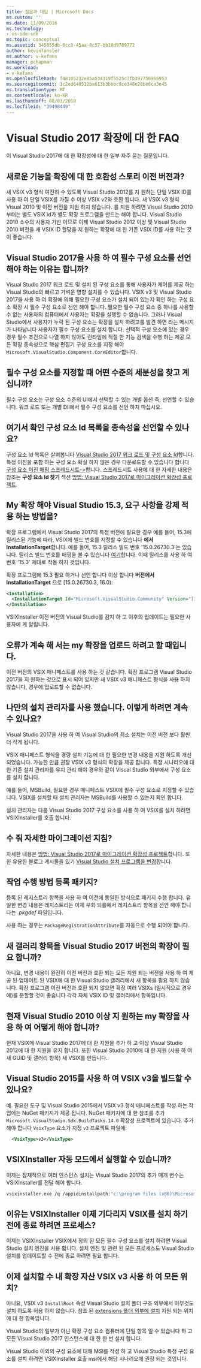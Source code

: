 ```yaml
---
title: 질문과 대답 | Microsoft Docs
ms.custom: ''
ms.date: 11/09/2016
ms.technology:
- vs-ide-sdk
ms.topic: conceptual
ms.assetid: 345855db-0cc3-45aa-8c57-bb18d9789772
author: kevinfansler
ms.author: v-kefans
manager: pchapman
ms.workload:
- v-kefans
ms.openlocfilehash: f48105232e85a534319f5525c7fb397756966953
ms.sourcegitcommit: 1c2ed640512ba613b3bbbc9ce348e28be6ca3e45
ms.translationtype: MT
ms.contentlocale: ko-KR
ms.lasthandoff: 08/03/2018
ms.locfileid: "39498449"
---
```

# <a name="faq-for-visual-studio-2017-extensibility"></a>Visual Studio 2017 확장에 대 한 FAQ

이 Visual Studio 2017에 대 한 확장성에 대 한 일부 자주 묻는 질문입니다.

## <a name="what-is-the-backwards-compatibility-story-for-extensions"></a>새로운 기능을 확장에 대 한 호환성 스토리 이전 버전과?

새 VSIX v3 형식 여전히 수 있도록 Visual Studio 2012를 지 원하는 단일 VSIX ID를 사용 하 여 단일 VSIX를 가질 수 이상 VSIX v2와 호환 됩니다. 새 VSIX v3 형식 Visual 2010 및 이전 버전을 지원 하지 않습니다. 를 지원 하려면 Visual Studio 2010 부터는 별도 VSIX id가 별도 확장 프로그램을 만드는 해야 합니다. Visual Studio 2010 소수의 사용자 기반 이므로 이제 Visual Studio 2012 이상 및 Visual Studio 2010 버전을 새 VSIX ID 할당을 지 원하는 확장에 대 한 기존 VSIX ID를 사용 하는 것이 좋습니다.

## <a name="why-do-i-need-to-declare-prerequisites-with-visual-studio-2017"></a>Visual Studio 2017을 사용 하 여 필수 구성 요소를 선언 해야 하는 이유는 합니까?

Visual Studio 2017 워크 로드 및 설치 된 구성 요소를 통해 사용자가 제어를 제공 하는 Visual Studio의 빠르고 가벼운 영향 설치를 수 있습니다. VSIX v3 및 Visual Studio 2017을 사용 하 여 확장에 의해 필요한 구성 요소가 설치 되어 있는지 확인 하는 구성 요소 확장 시 필수 구성 요소로 선언 해야 합니다. 필요한 필수 구성 요소 중 하나를 사용할 수 없는 사용자의 컴퓨터에서 사용자는 확장을 실행할 수 없습니다. 그러나 Visual Studio에서 사용자가 누락 된 구성 요소는 확장을 설치 하려고를 발견 하면 라는 메시지가 나타납니다 사용자가 필수 구성 요소를 설치 합니다. 선택적 구성 요소에 있는 경우 경우 필수 조건으로 나열 하지 않아도 런타임에 적절 한 기능 검색을 수행 하는 제공 모든 확장 종속성으로 핵심 편집기 구성 요소를 지정 해야 `Microsoft.VisualStudio.Component.CoreEditor`합니다.

## <a name="when-you-say-prerequisite-what-level-of-granularity-do-you-mean"></a>필수 구성 요소를 지정할 때 어떤 수준의 세분성을 찾고 계십니까?

필수 구성 요소는 구성 요소 수준의 UI에서 선택할 수 있는 개별 옵션 즉, 선언할 수 있습니다. 워크 로드 또는 개별 Dll에서 필수 구성 요소를 선언 하지 마십시오.

## <a name="where-do-i-find-a-list-of-component-ids-so-i-can-declare-dependencies"></a>여기서 확인 구성 요소 Id 목록을 종속성을 선언할 수 있나요?

구성 요소 Id 목록은 살펴봅니다 [Visual Studio 2017 워크 로드 및 구성 요소 Id](https://aka.ms/vs2017componentIDs)합니다. 특정 이진을 포함 하는 구성 요소 확실 하지 않은 경우 다운로드할 수 있습니다 합니다 [구성 요소 이진 매핑 스프레드시트->](https://aka.ms/vs2017componentid-binaries)합니다. 스프레드시트 사용에 대 한 자세한 내용은 참조는 **구성 요소 Id 찾기** 섹션 [방법: Visual Studio 2017로 마이그레이션 확장성 프로젝트](how-to-migrate-extensibility-projects-to-visual-studio-2017.md).

## <a name="my-extension-requires-visual-studio-153-how-do-i-enforce-that-requirement"></a>My 확장 해야 Visual Studio 15.3, 요구 사항을 강제 적용 하는 방법을?

확장 프로그램에서 Visual Studio 2017의 특정 버전에 필요한 경우 예를 들어, 15.3에 릴리스된 기능에 따라, VSIX에 빌드 번호를 지정할 수 있습니다 **에서 InstallationTarget**합니다. 예를 들어, 15.3 릴리스 빌드 번호 '15.0.26730.3'는 있습니다. 릴리스 빌드 번호를 매핑을 볼 수 있습니다 [여기](../install/visual-studio-build-numbers-and-release-dates.md)합니다. 이때 릴리스를 사용 하 여 번호 '15.3' 제대로 작동 하지 것입니다.

확장 프로그램에 15.3 필요 하거나 선언 합니다 이상 합니다 **버전에서 InstallationTarget** 으로 [15.0.26730.3, 16.0):

```xml
<Installation>
  <InstallationTarget Id="Microsoft.VisualStudio.Community" Version="[15.0.26730.3, 16.0)" />
</Installation>
```

VSIXInstaller 이전 버전의 Visual Studio를 감지 하 고 이후의 업데이트는 필요한 사용자에 게 알립니다.

## <a name="i-keep-getting-an-error-when-i-try-to-upload-my-extension"></a>오류가 계속 해 서는 my 확장을 업로드 하려고 할 때입니다.

이전 버전의 VSIX 매니페스트를 사용 하는 것 같습니다. 확장 프로그램 Visual Studio 2017을 지 원하는 것으로 표시 되어 있지만 새 VSIX v3 매니페스트 형식을 사용 하지 않습니다, 경우에 업로드할 수 없습니다.

## <a name="i-use-my-own-installer-can-i-continue-to-do-that"></a>나만의 설치 관리자를 사용 했습니다. 이렇게 하려면 계속 수 있나요?

Visual Studio 2017을 사용 하 여 Visual Studio의 최소 설치는 이전 버전 보다 훨씬 더 작게 됩니다.

VSIX 매니페스트 형식을 경량 설치 기능에 대 한 필요한 변경 내용을 지원 하도록 개선 되었습니다. 가능한 만큼 권장 VSIX v3 형식의 확장을 제공 합니다. 특정 시나리오에 대 한 기존 설치 관리자를 유지 관리 해야 경우와 같이 Visual Studio 외부에서 구성 요소를 설치 합니다.

예를 들어, MSBuild, 필요한 경우 매니페스트 VSIX에 필수 구성 요소로 지정할 수 있습니다. VSIX를 설치할 때 설치 관리자는 MSBuild를 사용할 수 있는지 확인 합니다.

설치 관리자는 다음 Visual Studio 2017 구성 요소를 사용 하 여 VSIX를 설치 하려면 VSIXInstaller를 호출 합니다.

## <a name="can-you-give-me-more-migration-guidance"></a>수 줘 자세한 마이그레이션 지침?

자세한 내용은 [방법: Visual Studio 2017로 마이그레이션 확장성 프로젝트](how-to-migrate-extensibility-projects-to-visual-studio-2017.md)합니다. 또한 유용한 블로그 게시물을 있기 [Visual Studio 설치 프로그램을 변경](https://blogs.msdn.microsoft.com/heaths/2016/09/15/changes-to-visual-studio-15-setup)합니다.

## <a name="how-do-i-do-package-registration"></a>작업 수행 방법 등록 패키지?

등록 된 레지스트리 항목을 사용 하 여 이전에 동일한 방식으로 패키지 수행 합니다. 유일한 변경 내용은 레지스트리는 이제 우회 되를에서 레지스트리 항목을 선언 해야 합니다는 *.pkgdef* 파일입니다.

사용 하는 경우는 `PackageRegistrationAttribute`를 자동으로 수행 되어야 합니다.

## <a name="will-i-need-a-new-gallery-entry-for-the-visual-studio-2017-version-of-my-extension"></a>새 갤러리 항목을 Visual Studio 2017 버전의 확장이 필요 합니까?

아니요, 변경 내용이 완전히 이전 버전과 호환 되는 모든 지원 되는 버전을 사용 하 여 제공 된 업데이트 된 VSIX에 대 한 Visual Studio 갤러리에서 새 항목을 필요 하지 않습니다. 확장 프로그램 이전 버전과 호환 되지 않으면 확장 여러 VSIXs (일시적으로 경우에)를 분할할 것이 좋습니다 각각 자체 VSIX ID 및 갤러리에서 항목입니다.

## <a name="what-should-i-do-with-my-extension-that-currently-supports-visual-studio-2010-and-later"></a>현재 Visual Studio 2010 이상 지 원하는 my 확장을 사용 하 여 어떻게 해야 합니까?

현재 VSIX에 Visual Studio 2017에 대 한 지원을 추가 하 고 이상 Visual Studio 2012에 대 한 지원을 유지 합니다. 또한 Visual Studio 2010에 대 한 지원 (사용 하 여 새 GUID 및 갤러리 항목) 새 VSIX를 만듭니다.

## <a name="can-i-build-a-vsix-v3-with-visual-studio-2015"></a>Visual Studio 2015를 사용 하 여 VSIX v3을 빌드할 수 있나요?

예. 필요한 도구 및 Visual Studio 2015에서 VSIX v3 형식 매니페스트를 작성 하는 작업에는 NuGet 패키지가 제공 됩니다. NuGet 패키지에 대 한 참조를 추가 `Microsoft.VisualStudio.Sdk.BuildTasks.14.0` 확장성 프로젝트에 있습니다. 추가 해야 합니다 `VsixType` 요소가 지정 `v3` 프로젝트 파일에:

```xml
  <VsixType>v3</VsixType>
```

## <a name="can-i-run-the-vsixinstaller-in-quiet-mode"></a>VSIXInstaller 자동 모드에서 실행할 수 있습니까?

이제는 잠재적으로 여러 인스턴스 설치는 Visual Studio 2017의 추가 매개 변수는 VSIXInstaller를 전달 해야 합니다.

```bash
vsixinstaller.exe /q /appidinstallpath:"c:\program files (x86)\Microsoft Visual Studio\2017\Enterprise\Common7\IDE\devenv.exe" /appidname:"Visual Studio" /logFile:<path to log file> /skuName:Enterprise /skuVersion:15.0.25810.0 "KendoUI.Mvc.VSPackage.vsix"
```

## <a name="why-does-the-vsixinstaller-now-wait-for-processes-to-exit-before-installing-the-vsix"></a>이유는 VSIXInstaller 이제 기다리지 VSIX를 설치 하기 전에 종료 하려면 프로세스?

이제는 VSIXInstaller VSIX에서 정의 된 모든 필수 구성 요소를 설치 하려면 Visual Studio 설치 엔진을 사용 합니다. 설치 엔진 및 관련 된 모든 프로세스도 Visual Studio 설치를 업데이트할 수 전에 종료 하려면 필요 합니다.

## <a name="can-i-now-install-my-extension-assets-to-any-location-with-vsix-v3"></a>이제 설치할 수 내 확장 자산 VSIX v3 사용 하 여 모든 위치?

아니요, VSIX v3 `InstallRoot` 속성 Visual Studio 설치 폴더 구조 외부에서 아무것도 설치 하도록 허용 하지 않습니다. 참조 된 [extensions 폴더 외부에 설치](set-install-root.md) 지원 되는 위치에 대 한 항목입니다. 

Visual Studio의 일부가 아닌 확장 구성 요소 컴퓨터에 단일 항목 일 수 있습니다 하 고 모든 Visual Studio 2017 인스턴스에 대 한 한 번 설치 합니다.

Visual Studio 이외의 구성 요소에 대해 MSI를 작성 하 고 Visual Studio 특정 구성 요소를 설치 하려면 VSIXInstaller 호출 msi에서 해당 시나리오에 권장 되는 것입니다.